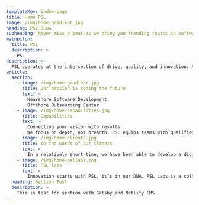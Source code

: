 ```yaml
---
templateKey: index-page
title: Home PSL
image: /img/home-gradient.jpg
heading: PSL BLOG
subheading: Never miss a beat as we bring you trending topics in software development, outsourcing, leadership, and tech disciplines like DevOps, machine learning, performance and much more.
mainpitch:
  title: PSL
  description: >
    PSL
description: >-
  PSL operates at the intersection of drive, quality, and innovation. As a purpose-led organization, we strive to become your software outsourcing development partner. Our goal is to provide the highest quality agile development services from nearshore centers in Latin America.
article:
  section:
    - image: /img/home-gradient.jpg
      title: Our passion is coding the future
      text: >
        Nearshore Software Development
        Offshore Outsourcing Center
    - image: /img/home-capabilities.jpg
      title: Capabilities
      text: >
        Connecting your vision with results
        We focus on depth, not breadth. PSL equips teams with qualified experts proficient in the skills you need to help you achieve your technology vision and scale your software solutions.
    - image: /img/home-clients.jpg
      title: In the words of our clients
      text: >
        In a relatively short time, we have been able to develop a digital business platform that supports operations in 57 countries worldwide and in 28 languages. Without PSL, this would have never been possible.
    - image: /img/home-psllabs.jpg
      title: PSL labs
      text: >
        Innovation starts with PSL, it’s in our DNA. PSL Labs is a collaborative program where we explore new technologies and processes in an effort to solve ever more challenging problems with relevant and innovative solutions, and ultimately, make a greater impact on the world.
  heading: Section Test
  description: >
    This is test for section with Gatsby and Netlify CMS    
---
```

